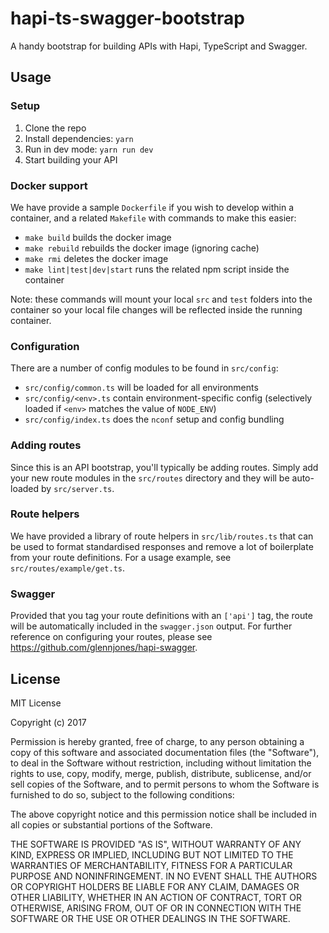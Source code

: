 # hapi-ts-swagger-bootstrap

A handy bootstrap for building APIs with Hapi, TypeScript and Swagger.

## Usage

### Setup

1. Clone the repo
2. Install dependencies: `yarn`
3. Run in dev mode: `yarn run dev`
3. Start building your API

### Docker support

We have provide a sample `Dockerfile` if you wish to develop within a
container, and a related `Makefile` with commands to make this easier:

* `make build` builds the docker image
* `make rebuild` rebuilds the docker image (ignoring cache)
* `make rmi` deletes the docker image
* `make lint|test|dev|start` runs the related npm script inside the container

Note: these commands will mount your local `src` and `test` folders into the
container so your local file changes will be reflected inside the running
container.

### Configuration

There are a number of config modules to be found in `src/config`:

* `src/config/common.ts` will be loaded for all environments
* `src/config/<env>.ts` contain environment-specific config (selectively loaded
if `<env>` matches the value of `NODE_ENV`)
* `src/config/index.ts` does the `nconf` setup and config bundling

### Adding routes

Since this is an API bootstrap, you'll typically be adding routes. Simply add
your new route modules in the `src/routes` directory and they will be
auto-loaded by `src/server.ts`.

### Route helpers

We have provided a library of route helpers in `src/lib/routes.ts` that can be
used to format standardised responses and remove a lot of boilerplate from your
route definitions. For a usage example, see `src/routes/example/get.ts`.

### Swagger

Provided that you tag your route definitions with an `['api']` tag, the route
will be automatically included in the `swagger.json` output. For further
reference on configuring your routes, please see
https://github.com/glennjones/hapi-swagger.

## License

MIT License

Copyright (c) 2017

Permission is hereby granted, free of charge, to any person obtaining a copy
of this software and associated documentation files (the "Software"), to deal
in the Software without restriction, including without limitation the rights
to use, copy, modify, merge, publish, distribute, sublicense, and/or sell
copies of the Software, and to permit persons to whom the Software is
furnished to do so, subject to the following conditions:

The above copyright notice and this permission notice shall be included in all
copies or substantial portions of the Software.

THE SOFTWARE IS PROVIDED "AS IS", WITHOUT WARRANTY OF ANY KIND, EXPRESS OR
IMPLIED, INCLUDING BUT NOT LIMITED TO THE WARRANTIES OF MERCHANTABILITY,
FITNESS FOR A PARTICULAR PURPOSE AND NONINFRINGEMENT. IN NO EVENT SHALL THE
AUTHORS OR COPYRIGHT HOLDERS BE LIABLE FOR ANY CLAIM, DAMAGES OR OTHER
LIABILITY, WHETHER IN AN ACTION OF CONTRACT, TORT OR OTHERWISE, ARISING FROM,
OUT OF OR IN CONNECTION WITH THE SOFTWARE OR THE USE OR OTHER DEALINGS IN THE
SOFTWARE.
